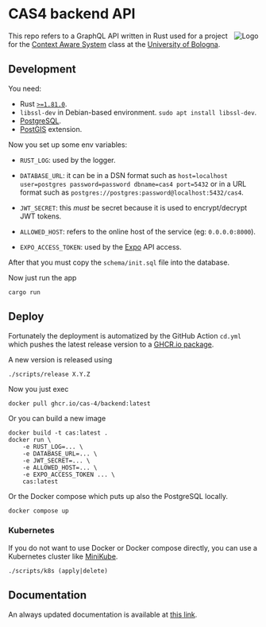 # CAS4 backend API

<img src="https://avatars.githubusercontent.com/u/175958109?s=100&v=4" alt="Logo" align="right"/>

This repo refers to a GraphQL API written in Rust used for a project for the
[Context Aware System](https://www.unibo.it/en/study/phd-professional-masters-specialisation-schools-and-other-programmes/course-unit-catalogue/course-unit/2023/479036)
class at the [University of Bologna](https://unibo.it).

## Development

You need:
- Rust [`>=1.81.0`](https://github.com/rust-lang/rust/releases/tag/1.81.0).
- `libssl-dev` in Debian-based environment. `sudo apt install libssl-dev`.
- [PostgreSQL](https://www.postgresql.org/).
- [PostGIS](https://postgis.net/) extension.

Now you set up some env variables:

- `RUST_LOG`: used by the logger.

- `DATABASE_URL`: it can be in a DSN format such as `host=localhost
  user=postgres password=password dbname=cas4 port=5432` or in a URL format such
  as `postgres://postgres:password@localhost:5432/cas4`.

- `JWT_SECRET`: this _must_ be secret because it is used to encrypt/decrypt JWT
  tokens.

- `ALLOWED_HOST`: refers to the online host of the service (eg: `0.0.0.0:8000`).

- `EXPO_ACCESS_TOKEN`: used by the [Expo](https://expo.dev) API access.

After that you must copy the `schema/init.sql` file into the database.

Now just run the app

```
cargo run
```

## Deploy

Fortunately the deployment is automatized by the GitHub Action `cd.yml` which
pushes the latest release version to a [GHCR.io package](https://github.com/cas-4/backend/pkgs/container/backend).

A new version is released using

```
./scripts/release X.Y.Z
```

Now you just exec

```
docker pull ghcr.io/cas-4/backend:latest
```

Or you can build a new image

```
docker build -t cas:latest .
docker run \
    -e RUST_LOG=... \
    -e DATABASE_URL=... \
    -e JWT_SECRET=... \
    -e ALLOWED_HOST=... \
    -e EXPO_ACCESS_TOKEN ... \
    cas:latest
```

Or the Docker compose which puts up also the PostgreSQL locally.

```
docker compose up
```

### Kubernetes

If you do not want to use Docker or Docker compose directly, you can use a
Kubernetes cluster like [MiniKube](https://minikube.sigs.k8s.io/docs/).

```
./scripts/k8s (apply|delete)
```

## Documentation

An always updated documentation is available at [this link](https://cas-4.github.io/backend/cas/index.html).
